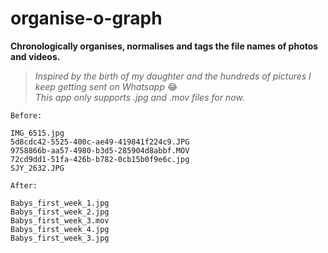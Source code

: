 # organise-o-graph

**Chronologically organises, normalises and tags the file names of photos and videos.**  

>*Inspired by the birth of my daughter and the hundreds of pictures I keep getting sent on Whatsapp* 😂  
>*This app only supports .jpg and .mov files for now.*  

`Before:`

    IMG_6515.jpg
    5d8cdc42-5525-400c-ae49-419841f224c9.JPG
    9758866b-aa57-4980-b3d5-285904d8abbf.MOV
    72cd9dd1-51fa-426b-b782-0cb15b0f9e6c.jpg
    SJY_2632.JPG

`After:`

    Babys_first_week_1.jpg
    Babys_first_week_2.jpg
    Babys_first_week_3.mov
    Babys_first_week_4.jpg
    Babys_first_week_3.jpg

